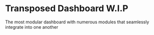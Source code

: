 # Transposed Dashboard W.I.P
The most modular dashboard with numerous modules that seamlessly integrate into one another
